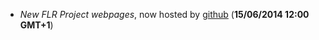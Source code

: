 - *New FLR Project webpages*, now hosted by [github](http://github.com) (**15/06/2014 12:00 GMT+1**)

